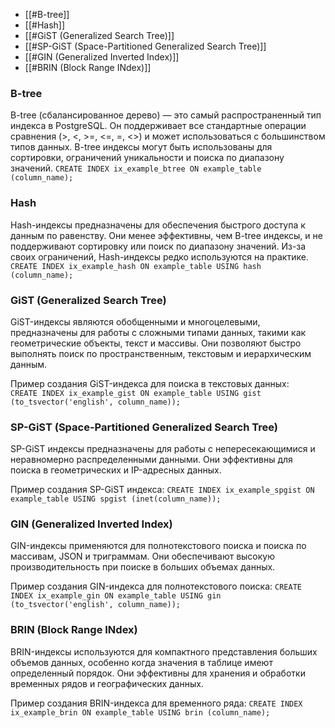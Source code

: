 - [[#B-tree]]
- [[#Hash]]
- [[#GiST (Generalized Search Tree)]]
- [[#SP-GiST (Space-Partitioned Generalized Search Tree)]]
- [[#GIN (Generalized Inverted Index)]]
- [[#BRIN (Block Range INdex)]]

### B-tree 
B-tree (сбалансированное дерево) — это самый распространенный тип индекса в PostgreSQL. Он поддерживает все стандартные операции сравнения (>, <, >=, <=, =, <>) и может использоваться с большинством типов данных. B-tree индексы могут быть использованы для сортировки, ограничений уникальности и поиска по диапазону значений.
`CREATE INDEX ix_example_btree ON example_table (column_name);`
### Hash
Hash-индексы предназначены для обеспечения быстрого доступа к данным по равенству. Они менее эффективны, чем B-tree индексы, и не поддерживают сортировку или поиск по диапазону значений. Из-за своих ограничений, Hash-индексы редко используются на практике.
`CREATE INDEX ix_example_hash ON example_table USING hash (column_name);`

### GiST (Generalized Search Tree)
GiST-индексы являются обобщенными и многоцелевыми, предназначены для работы с сложными типами данных, такими как геометрические объекты, текст и массивы. Они позволяют быстро выполнять поиск по пространственным, текстовым и иерархическим данным.  

Пример создания GiST-индекса для поиска в текстовых данных:  
`CREATE INDEX ix_example_gist ON example_table USING gist (to_tsvector('english', column_name));`

### SP-GiST (Space-Partitioned Generalized Search Tree)
SP-GiST индексы предназначены для работы с непересекающимися и неравномерно распределенными данными. Они эффективны для поиска в геометрических и IP-адресных данных.  
  
Пример создания SP-GiST индекса:
`CREATE INDEX ix_example_spgist ON example_table USING spgist (inet(column_name));`

### GIN (Generalized Inverted Index)
GIN-индексы применяются для полнотекстового поиска и поиска по массивам, JSON и триграммам. Они обеспечивают высокую производительность при поиске в больших объемах данных.  
  
Пример создания GIN-индекса для полнотекстового поиска:
`CREATE INDEX ix_example_gin ON example_table USING gin (to_tsvector('english', column_name));`

### BRIN (Block Range INdex)
BRIN-индексы используются для компактного представления больших объемов данных, особенно когда значения в таблице имеют определенный порядок. Они эффективны для хранения и обработки временных рядов и географических данных.  
  
Пример создания BRIN-индекса для временного ряда:
`CREATE INDEX ix_example_brin ON example_table USING brin (column_name);`
